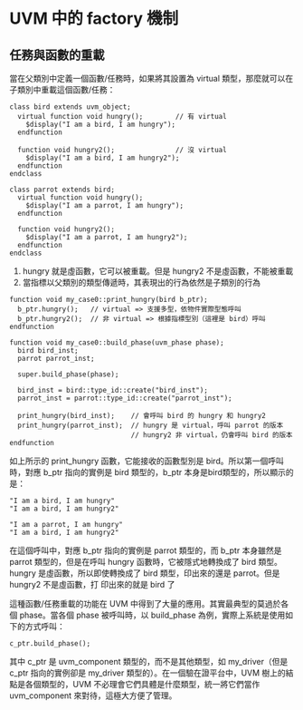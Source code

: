# UVM 中的 factory 機制
## 任務與函數的重載
當在父類別中定義一個函數/任務時，如果將其設置為 virtual 類型，那麼就可以在子類別中重載這個函數/任務：
```
class bird extends uvm_object;
  virtual function void hungry();        // 有 virtual
    $display("I am a bird, I am hungry");
  endfunction

  function void hungry2();               // 沒 virtual
    $display("I am a bird, I am hungry2");
  endfunction
endclass

class parrot extends bird;
  virtual function void hungry();
    $display("I am a parrot, I am hungry");
  endfunction

  function void hungry2();
    $display("I am a parrot, I am hungry2");
  endfunction
endclass
```
1. hungry 就是虛函數，它可以被重載。但是 hungry2 不是虛函數，不能被重載
2. 當指標以父類別的類型傳遞時，其表現出的行為依然是子類別的行為
```
function void my_case0::print_hungry(bird b_ptr);
  b_ptr.hungry();   // virtual => 支援多型，依物件實際型態呼叫
  b_ptr.hungry2();  // 非 virtual => 根據指標型別（這裡是 bird）呼叫
endfunction

function void my_case0::build_phase(uvm_phase phase);
  bird bird_inst;
  parrot parrot_inst;

  super.build_phase(phase);

  bird_inst = bird::type_id::create("bird_inst");
  parrot_inst = parrot::type_id::create("parrot_inst");

  print_hungry(bird_inst);    // 會呼叫 bird 的 hungry 和 hungry2
  print_hungry(parrot_inst);  // hungry 是 virtual，呼叫 parrot 的版本
                              // hungry2 非 virtual，仍會呼叫 bird 的版本
endfunction
```
如上所示的 print_hungry 函數，它能接收的函數型別是 bird。所以第一個呼叫時，對應 b_ptr 指向的實例是 bird 類型的，b_ptr 本身是bird類型的，所以顯示的是：
```
"I am a bird, I am hungry"
"I am a bird, I am hungry2"
```
```
"I am a parrot, I am hungry"
"I am a bird, I am hungry2"
```
在這個呼叫中，對應 b_ptr 指向的實例是 parrot 類型的，而 b_ptr 本身雖然是 parrot 類型的，但是在呼叫 hungry 函數時，它被隱式地轉換成了 bird 類型。 hungry 是虛函數，所以即使轉換成了 bird 類型，印出來的還是 parrot。但是 hungry2 不是虛函數，打
印出來的就是 bird 了

這種函數/任務重載的功能在 UVM 中得到了大量的應用。其實最典型的莫過於各個 phase。當各個 phase 被呼叫時，以 build_phase 為例，實際上系統是使用如下的方式呼叫：
```
c_ptr.build_phase();
```
其中 c_ptr 是 uvm_component 類型的，而不是其他類型，如 my_driver（但是 c_ptr 指向的實例卻是 my_driver 類型的）。在一個驗在證平台中，UVM 樹上的結點是各個類型的，UVM 不必理會它們具體是什麼類型，統一將它們當作 uvm_component 來對待，這極大方便了管理。
